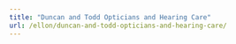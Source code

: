 ```yaml
---
title: "Duncan and Todd Opticians and Hearing Care"
url: /ellon/duncan-and-todd-opticians-and-hearing-care/
---
```

